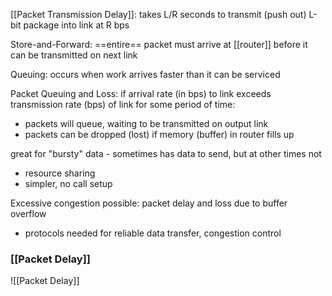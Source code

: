 [[Packet Transmission Delay]]: takes L/R seconds to transmit (push out) L-bit package into link at R bps

Store-and-Forward: ==entire== packet must arrive at [[router]] before it can be transmitted on next link

Queuing: occurs when work arrives faster than it can be serviced

Packet Queuing and Loss: if arrival rate (in bps) to link exceeds transmission rate (bps) of link for some period of time:
- packets will queue, waiting to be transmitted on output link
- packets can be dropped (lost) if memory (buffer) in router fills up

great for "bursty" data - sometimes has data to send, but at other times not
- resource sharing
- simpler, no call setup

Excessive congestion possible: packet delay and loss due to buffer overflow
- protocols needed for reliable data transfer, congestion control

### [[Packet Delay]]
![[Packet Delay]]
